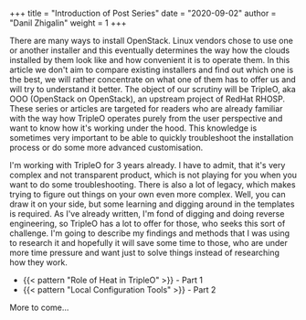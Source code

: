 +++
title = "Introduction of Post Series"
date = "2020-09-02"
author = "Danil Zhigalin"
weight = 1
+++

There are many ways to install OpenStack. Linux vendors chose to use one or another installer and this eventually determines the way how the clouds installed by them look like and how convenient it is to operate them. In this article we don't aim to compare existing installers and find out which one is the best, we will rather concentrate on what one of them has to offer us and will try to understand it better. The object of our scrutiny will be TripleO, aka OOO (OpenStack on OpenStack), an upstream project of RedHat RHOSP. These series or articles are targeted for readers who are already familiar with the way how TripleO operates purely from the user perspective and want to know how it's working under the hood. This knowledge is sometimes very important to be able to quickly troubleshoot the installation process or do some more advanced customisation.

I'm working with TripleO for 3 years already. I have to admit, that it's very complex and not transparent product, which is not playing for you when you want to do some troubleshooting. There is also a lot of legacy, which makes trying to figure out things on your own even more complex. Well, you can draw it on your side, but some learning and digging around in the templates is required. As I've already written, I'm fond of digging and doing reverse engineering, so TripleO has a lot to offer for those, who seeks this sort of challenge. I'm going to describe my findings and methods that I was using to research it and hopefully it will save some time to those, who are under more time pressure and want just to solve things instead of researching how they work.


* {{< pattern "Role of Heat in TripleO" >}} - Part 1
* {{< pattern "Local Configuration Tools" >}} - Part 2

More to come...
